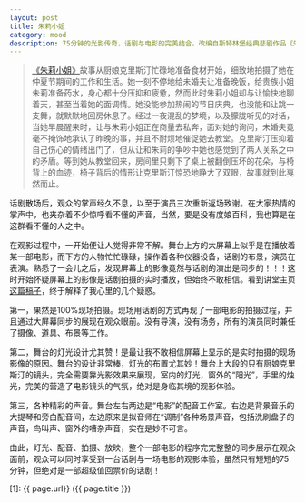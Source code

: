 ```yaml
---
layout: post
title: 朱莉小姐
category: mood
description: 75分钟的光影传奇，话剧与电影的完美结合。改编自斯特林堡经典悲剧作品《朱莉小姐》，讲述贵族小姐朱莉与男仆让在厨房私会，让的未婚妻克里斯汀也在厨房来来回回溜达最后睡着了，而朱莉则和让继续调情...一夜之后角色互换：仆人让成了强势的一方，朱莉则成了受到羞辱的一方。让说服朱莉从她父亲那里偷钱和他私奔。最终他给了朱莉自己的剃刀，并说服她说，唯一能够逃离困境的办法就是自杀。 
---
```


> [《朱莉小姐》](http://www.douban.com/location/drama/24524355/)故事从厨娘克里斯汀忙碌地准备食材开始，细致地拍摄了她在仲夏节期间的工作和生活。她一刻不停地给未婚夫让准备晚饭，给贵族小姐朱莉准备药水，身心都十分压抑和疲惫，然而此时朱莉小姐却与让愉快地聊着天，甚至当着她的面调情。她没能参加热闹的节日庆典，也没能和让跳一支舞，就默默地回房休息了。经过一夜混乱的梦境，以及朦胧听见的对话，当她早晨醒来时，让与朱莉小姐正在商量去私奔，面对她的询问，未婚夫竟毫不掩饰地承认了昨晚的事，并且不耐烦地催促她去教堂。克里斯汀压抑着自己伤心的情绪出门了，但从让和朱莉的争吵中她也感觉到了两人关系之中的矛盾。等到她从教堂回来，房间里只剩下了桌上被翻倒压坏的花朵，与椅背上的血迹，椅子背后的情形让克里斯汀惊恐地睁大了双眼，故事就到此戛然而止。

话剧散场后，观众的掌声经久不息，以至于演员三次重新返场致谢。在大家热情的掌声中，也夹杂着不少惊呼看不懂的声音，当然，要是没有度娘百科，我也算是在这群看不懂的人之中。

在观影过程中，一开始便让人觉得非常不解。舞台上方的大屏幕上似乎是在播放着某一部电影，而下方的人物忙忙碌碌，操作着各种仪器设备，话剧的布景，演员在表演。熟悉了一会儿之后，发现屏幕上的影像竟然与话剧的演出是同步的！！！这时开始怀疑屏幕上的影像是话剧拍摄的实时播放，但始终不敢相信。看到讲堂主页[这篇稿子](http://www.pku-hall.com/WYPPZZ.aspx?id=2516)，终于解释了我心里的几个疑惑。
    
第一，果然是100%现场拍摄。现场用话剧的方式再现了一部电影的拍摄过程，并且通过大屏幕同步的展现在观众眼前。没有导演，没有场务，所有的演员同时兼任了摄像、道具、布景等工作。
    
第二，舞台的灯光设计尤其赞！是最让我不敢相信屏幕上显示的是实时拍摄的现场影像的原因。舞台的设计非常棒，灯光的布置尤其妙！舞台上大段的只有厨娘克里斯汀的镜头，完全需要靠光影效果来展现，室内的灯光，窗外的“阳光”，手里的烛光，完美的营造了电影镜头的气氛，绝对是身临其境的观影体验。

第三，各种精彩的声音。舞台左右两边是“电影”的配音工作室。右边是背景音乐的大提琴和旁白配音间，左边原来是拟音师在“调制”各种场景声音，包括洗刷盘子的声音，鸟叫声、窗外的嘈杂声音，实在是妙不可言。

由此，灯光、配音、拍摄、放映，整个一部电影的程序完完整整的同步展示在观众面前，观众可以同时享受到一台话剧与一场电影的观影体验，虽然只有短短的75分钟，但绝对是一部超级值回票价的话剧！ 


[SilentVally]: http://silentvally.github.io  "SilentVally"
[1]: {{ page.url}}  ({{ page.title }})
